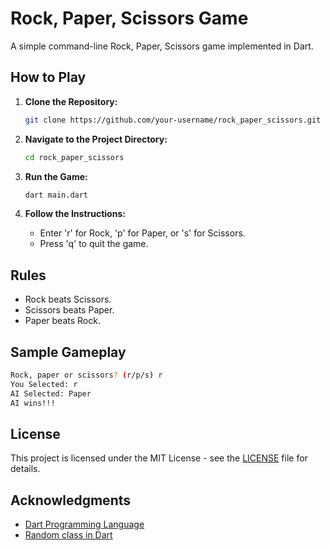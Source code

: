 
# Rock, Paper, Scissors Game

A simple command-line Rock, Paper, Scissors game implemented in Dart.

## How to Play

1. **Clone the Repository:**
   ```bash
   git clone https://github.com/your-username/rock_paper_scissors.git
   ```

2. **Navigate to the Project Directory:**
   ```bash
   cd rock_paper_scissors
   ```

3. **Run the Game:**
   ```bash
   dart main.dart
   ```

4. **Follow the Instructions:**
   - Enter 'r' for Rock, 'p' for Paper, or 's' for Scissors.
   - Press 'q' to quit the game.

## Rules

- Rock beats Scissors.
- Scissors beats Paper.
- Paper beats Rock.

## Sample Gameplay

```bash
Rock, paper or scissors? (r/p/s) r
You Selected: r
AI Selected: Paper
AI wins!!!
```

## License

This project is licensed under the MIT License - see the [LICENSE](LICENSE) file for details.

## Acknowledgments

- [Dart Programming Language](https://dart.dev/)
- [Random class in Dart](https://api.dart.dev/stable/2.15.0/dart-math/Random-class.html)

